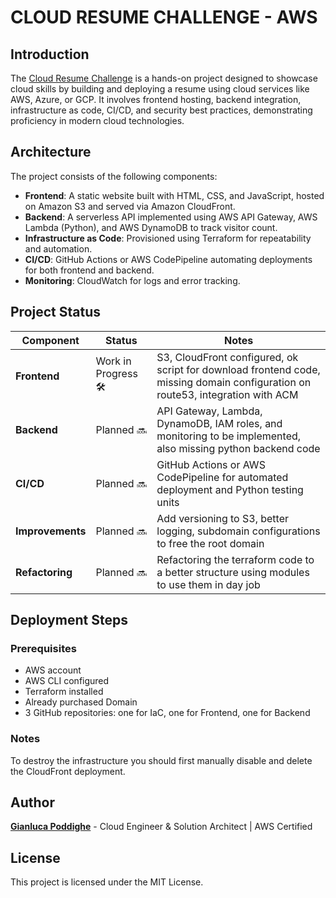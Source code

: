 # CLOUD RESUME CHALLENGE - AWS

## Introduction

The [Cloud Resume Challenge](https://cloudresumechallenge.dev/) is a hands-on project designed to showcase cloud skills by building and deploying a resume using cloud services like AWS, Azure, or GCP. It involves frontend hosting, backend integration, infrastructure as code, CI/CD, and security best practices, demonstrating proficiency in modern cloud technologies.

## Architecture

The project consists of the following components:

- **Frontend**: A static website built with HTML, CSS, and JavaScript, hosted on Amazon S3 and served via Amazon CloudFront.
- **Backend**: A serverless API implemented using AWS API Gateway, AWS Lambda (Python), and AWS DynamoDB to track visitor count.
- **Infrastructure as Code**: Provisioned using Terraform for repeatability and automation.
- **CI/CD**: GitHub Actions or AWS CodePipeline automating deployments for both frontend and backend.
- **Monitoring**: CloudWatch for logs and error tracking.

## Project Status

| Component   | Status          | Notes |
|------------|----------------|-------|
| **Frontend** | Work in Progress 🛠️ | S3, CloudFront configured, ok script for download frontend code, missing domain configuration on route53, integration with ACM |
| **Backend**  | Planned 🔜      | API Gateway, Lambda, DynamoDB, IAM roles, and monitoring to be implemented, also missing python backend code |
| **CI/CD**    | Planned 🔜      | GitHub Actions or AWS CodePipeline for automated deployment and Python testing units |
| **Improvements**    | Planned 🔜      | Add versioning to S3, better logging, subdomain configurations to free the root domain |
| **Refactoring**    | Planned 🔜      | Refactoring the terraform code to a better structure using modules to use them in day job |

## Deployment Steps

### Prerequisites

- AWS account
- AWS CLI configured
- Terraform installed
- Already purchased Domain
- 3 GitHub repositories: one for IaC, one for Frontend, one for Backend

### Notes

To destroy the infrastructure you should first manually disable and delete the CloudFront deployment.

## Author

[**Gianluca Poddighe**](https://www.linkedin.com/in/gianluca-poddighe/) - Cloud Engineer & Solution Architect | AWS Certified

## License

This project is licensed under the MIT License.
